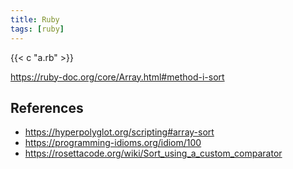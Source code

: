 ```yaml
---
title: Ruby
tags: [ruby]
---
```


{{< c "a.rb" >}}

<https://ruby-doc.org/core/Array.html#method-i-sort>

## References

- <https://hyperpolyglot.org/scripting#array-sort>
- <https://programming-idioms.org/idiom/100>
- <https://rosettacode.org/wiki/Sort_using_a_custom_comparator>
